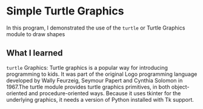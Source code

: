 # Simple Turtle Graphics

In this program, I demonstrated the use of the `turtle` or Turtle Graphics
module to draw shapes

## What I learned

`turtle` Graphics: Turtle graphics is a popular way for introducing programming
to kids. It was part of the original Logo programming language developed by
Wally Feurzeig, Seymour Papert and Cynthia Solomon in 1967.The turtle module
provides turtle graphics primitives, in both object-oriented and
procedure-oriented ways. Because it uses tkinter for the underlying graphics,
it needs a version of Python installed with Tk support.
